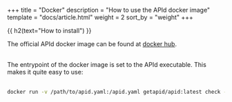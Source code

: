 +++
title = "Docker"
description = "How to use the APId docker image"
template = "docs/article.html"
weight = 2
sort_by = "weight"
+++

{{ h2(text="How to install") }}

The official APId docker image can be found at [docker hub](https://hub.docker.com/r/getapid/apid).
<br><br>

The entrypoint of the docker image is set to the APId executable. This makes it quite easy to use:
<br><br>
```sh
docker run -v /path/to/apid.yaml:/apid.yaml getapid/apid:latest check -c /apid.yaml
```